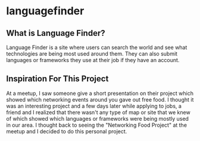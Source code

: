 # **languagefinder**
## What is Language Finder?
Language Finder is a site where users can search the world and see what technologies are being most used around them. They can also submit languages or frameworks they use at their job if they have an account.

## Inspiration For This Project
At a meetup, I saw someone give a short presentation on their project which showed which networking events around you gave out free food. I thought it was an interesting project and a few days later while applying to jobs, a friend and I realized that there wasn't any type of map or site that we knew of which showed which languages or frameworks were being mostly used in our area. I thought back to seeing the "Networking Food Project" at the meetup and I decided to do this personal project.
